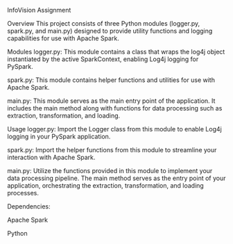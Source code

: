 InfoVision Assignment

Overview
This project consists of three Python modules (logger.py, spark.py, and main.py) designed to provide utility functions and logging capabilities for use with Apache Spark.

Modules
logger.py: This module contains a class that wraps the log4j object instantiated by the active SparkContext, enabling Log4j logging for PySpark.

spark.py: This module contains helper functions and utilities for use with Apache Spark.

main.py: This module serves as the main entry point of the application. It includes the main method along with functions for data processing such as extraction, transformation, and loading.

Usage
logger.py: Import the Logger class from this module to enable Log4j logging in your PySpark application.

spark.py: Import the helper functions from this module to streamline your interaction with Apache Spark.

main.py: Utilize the functions provided in this module to implement your data processing pipeline. The main method serves as the entry point of your application, orchestrating the extraction, transformation, and loading processes.



Dependencies:

Apache Spark

Python
